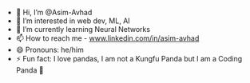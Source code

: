- 👋 Hi, I’m @Asim-Avhad
- 👀 I’m interested in web dev, ML, AI
- 🌱 I’m currently learning Neural Networks
- 📫 How to reach me - www.linkedin.com/in/asim-avhad 
- 😄 Pronouns: he/him
- ⚡ Fun fact: I love pandas, I am not a Kungfu Panda but I am a Coding Panda 🐼

<!---
Asim-Avhad/Asim-Avhad is a ✨ special ✨ repository because its `README.md` (this file) appears on your GitHub profile.
You can click the Preview link to take a look at your changes.
--->
